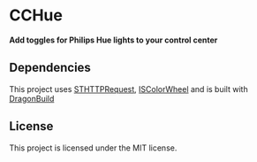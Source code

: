 # CCHue
**Add toggles for Philips Hue lights to your control center**

## Dependencies
This project uses [STHTTPRequest](https://github.com/nst/STHTTPRequest), [ISColorWheel](github.com/justinmeiners/ios-color-wheel) and is built with [DragonBuild](https://github.com/DragonBuild/DragonBuild)

## License
This project is licensed under the MIT license.
